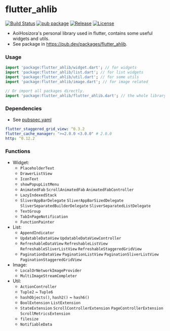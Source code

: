 # flutter_ahlib

[![Build Status](https://travis-ci.com/Aoi-hosizora/flutter_ahlib.svg?branch=master)](https://travis-ci.com/Aoi-hosizora/flutter_ahlib)
[![pub package](https://img.shields.io/pub/v/flutter_ahlib.svg)](https://pub.dev/packages/flutter_ahlib)
[![Release](https://img.shields.io/github/v/release/Aoi-hosizora/flutter_ahlib)](https://github.com/Aoi-hosizora/flutter_ahlib/releases)
[![License](https://img.shields.io/badge/license-mit-blue.svg)](./LICENSE)

+ AoiHosizora's personal library used in flutter, contains some useful widgets and utils.
+ See package in https://pub.dev/packages/flutter_ahlib.

### Usage

```dart
import 'package:flutter_ahlib/widget.dart'; // for widgets
import 'package:flutter_ahlib/list.dart'; // for list widgets
import 'package:flutter_ahlib/util.dart'; // for some utils
import 'package:flutter_ahlib/image.dart'; // for image related

// Or import all packages directly.
import 'package:flutter_ahlib/flutter_ahlib.dart'; // the whole library
```

### Dependencies

+ See [pubspec.yaml](./pubspec.yaml)

```yaml
flutter_staggered_grid_view: ^0.3.2
flutter_cache_manager: ">=2.0.0 <3.0.0" # 2.0.0
http: ^0.12.2
```

### Functions

+ Widget:
    + `PlaceholderText`
    + `DrawerListView`
    + `IconText`
    + `showPopupListMenu`
    + `AnimatedFab` `ScrollAnimatedFab` `AnimatedFabController`
    + `LazyIndexedStack`
    + `SliverAppBarDelegate` `SliverAppBarSizedDelegate` `SliverSeparatedBuilderDelegate` `SliverSeparatedListDelegate`
    + `TextGroup`
    + `TabInPageNotification`
    + `FunctionPainter`
+ List:
  + `AppendIndicator`
  + `UpdatableDataView` `UpdatableDataViewController`
  + `RefreshableDataView` `RefreshableListView` `RefreshableSliverListView` `RefreshableStaggeredGridView`
  + `PaginationDataView` `PaginationListView` `PaginationSliverListView` `PaginationStaggeredGridView`
+ Image:
    + `LocalOrNetworkImageProvider`
    + `MultiImageStreamCompleter`
+ Util:
    + `ActionController`
    + `Tuple2` ~ `Tuple6`
    + `hashObjects()`, `hash2()` ~ `hash6()`
    + `BoolExtension` `ListExtension`
    + `StateExtension` `ScrollControllerExtension` `PageControllerExtension` `ScrollMetricsExtension`
    + `filesize`
    + `NotifiableData`
